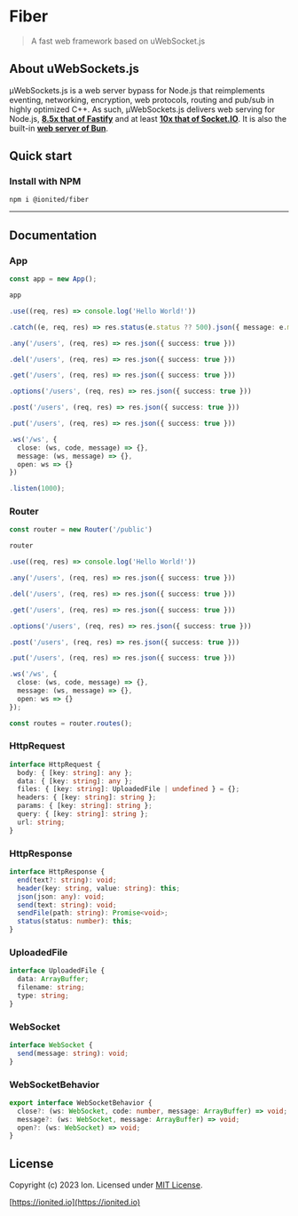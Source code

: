 # Fiber

> A fast web framework based on uWebSocket.js

## About uWebSockets.js

µWebSockets.js is a web server bypass for Node.js that reimplements eventing, networking, encryption, web protocols, routing and pub/sub in highly optimized C++. As such, µWebSockets.js delivers web serving for Node.js, **[8.5x that of Fastify](https://alexhultman.medium.com/serving-100k-requests-second-from-a-fanless-raspberry-pi-4-over-ethernet-fdd2c2e05a1e)** and at least **[10x that of Socket.IO](https://medium.com/swlh/100k-secure-websockets-with-raspberry-pi-4-1ba5d2127a23)**. It is also the built-in **[web server of Bun](https://bun.sh/)**.

## Quick start

### Install with NPM

```
npm i @ionited/fiber
```

---

## Documentation

### App

```ts
const app = new App();

app

.use((req, res) => console.log('Hello World!'))

.catch((e, req, res) => res.status(e.status ?? 500).json({ message: e.message ?? 'Internal server error' }))

.any('/users', (req, res) => res.json({ success: true }))

.del('/users', (req, res) => res.json({ success: true }))

.get('/users', (req, res) => res.json({ success: true }))

.options('/users', (req, res) => res.json({ success: true }))

.post('/users', (req, res) => res.json({ success: true }))

.put('/users', (req, res) => res.json({ success: true }))

.ws('/ws', {
  close: (ws, code, message) => {},
  message: (ws, message) => {},
  open: ws => {}
})

.listen(1000);
```

### Router

```ts
const router = new Router('/public')

router

.use((req, res) => console.log('Hello World!'))

.any('/users', (req, res) => res.json({ success: true }))

.del('/users', (req, res) => res.json({ success: true }))

.get('/users', (req, res) => res.json({ success: true }))

.options('/users', (req, res) => res.json({ success: true }))

.post('/users', (req, res) => res.json({ success: true }))

.put('/users', (req, res) => res.json({ success: true }))

.ws('/ws', {
  close: (ws, code, message) => {},
  message: (ws, message) => {},
  open: ws => {}
});

const routes = router.routes();
```

### HttpRequest

```ts
interface HttpRequest {
  body: { [key: string]: any };
  data: { [key: string]: any };
  files: { [key: string]: UploadedFile | undefined } = {};
  headers: { [key: string]: string };
  params: { [key: string]: string };
  query: { [key: string]: string };
  url: string;
}
```

### HttpResponse

```ts
interface HttpResponse {
  end(text?: string): void;
  header(key: string, value: string): this;
  json(json: any): void;
  send(text: string): void;
  sendFile(path: string): Promise<void>;
  status(status: number): this;
}
```

### UploadedFile

```ts
interface UploadedFile {
  data: ArrayBuffer;
  filename: string;
  type: string;
}
```

### WebSocket

```ts
interface WebSocket {
  send(message: string): void;
}
```

### WebSocketBehavior

```ts
export interface WebSocketBehavior {
  close?: (ws: WebSocket, code: number, message: ArrayBuffer) => void;
  message?: (ws: WebSocket, message: ArrayBuffer) => void;
  open?: (ws: WebSocket) => void;
}
```

## License

Copyright (c) 2023 Ion. Licensed under [MIT License](LICENSE).

[https://ionited.io](https://ionited.io)

